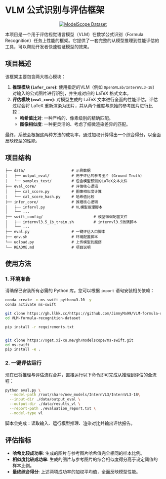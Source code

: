 # VLM 公式识别与评估框架

<p align="center">
  <a href="https://www.modelscope.cn/datasets/JimmyMa99/VLM-formula-recognition-dataset_intern_camp">
    <img alt="ModelScope Dataset" src="https://img.shields.io/badge/ModelScope-Dataset-orange.svg"/>
  </a>
</p>
本项目是一个用于评估视觉语言模型（VLM）在数学公式识别（Formula Recognition）任务上性能的框架。它提供了一套完整的从模型推理到性能评估的工具，可以帮助开发者快速验证模型的效果。

## 项目概述

该框架主要包含两大核心模块：

1. **推理模块 (`infer_core`)**: 使用指定的VLM（例如 `OpenGVLab/InternVL3-1B`）对输入的公式图片进行识别，并生成对应的 LaTeX 格式文本。
2. **评估模块 (`eval_core`)**: 对模型生成的 LaTeX 文本进行全面的性能评估。评估过程会将 LaTeX 重新渲染为图片，并从两个维度与原始的参考图片进行比较：
   * **哈希值比对**: 一种严格的、像素级别的精确匹配。
   * **图像相似度**: 一种更灵活的、考虑了细微渲染差异的匹配。

最终，系统会根据这两种方法的成功率，通过加权计算得出一个综合得分，以全面反映模型的性能。

## 项目结构

```
├── data/                     # 示例数据
│   ├── output_eval/          # 用于评估的参考图片 (Ground Truth)
│   └── samples_test/         # 包含模型预测的LaTeX文本文件
├── eval_core/                # 评估核心逻辑
│   ├── cal_score.py          # 图像相似度计算
│   └── cal_score_hash.py     # 哈希值比较
├── infer_core/               # 推理核心逻辑
│   ├── infervl.py            # VL模型推理脚本
│   └── ...
├── swift_config/                       # 模型微调配置文件
│   ├── internvl3.5_1b_train.sh         # internvl3.5微调脚本
│   └── ...
├── eval.py                   # 一键评估入口脚本
├── env.sh                    # 环境配置脚本
└── uoload.py                 # 上传模型到魔搭
└── README.md                 # 项目说明
```

## 使用方法

### 1. 环境准备

请确保已安装所有必需的 Python 库。您可以根据 `import` 语句安装相关依赖：

```bash
conda create -n ms-swift python=3.10 -y
conda activate ms-swift

git clone https://gh.llkk.cc/https://github.com/JimmyMa99/VLM-formula-recognition-dataset.git
cd VLM-formula-recognition-dataset

pip install -r requirements.txt


git clone https://xget.xi-xu.me/gh/modelscope/ms-swift.git
cd ms-swift
pip install -e .
```

### 2. 一键评估运行

现在已将推理与评估流程合并，直接运行以下命令即可完成从推理到评估的全流程：

```bash
python eval.py \
  --model-path /root/share/new_models/InternVL3/InternVL3-1B\
  --input-dir ./data/output_eval \
  --output-dir ./data/results_vl \
  --report-path ./evaluation_report.txt \
  --model-type vl
```

脚本会完成：读取输入、运行模型推理、渲染对比并输出评估报告。

## 评估指标

- **哈希比较成功率**: 生成的图片与参考图片哈希值完全相同的样本比例。
- **相似度比较成功率**: 生成的图片与参考图片的综合相似度得分高于设定阈值的样本比例。
- **最终综合得分**: 上述两项成功率的加权平均值，全面反映模型性能。
